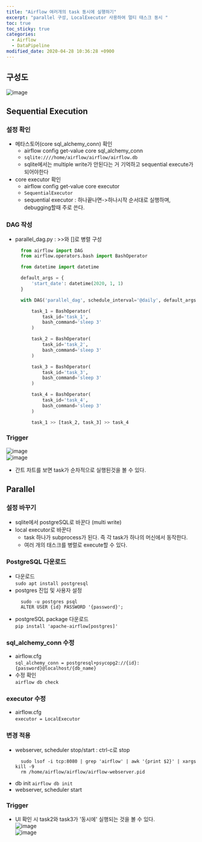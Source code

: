 ```yaml
---
title: "Airflow 여러개의 task 동시에 실행하기"
excerpt: "parallel 구성, LocalExecutor 사용하여 멀티 태스크 동시 "
toc: true
toc_sticky: true
categories:
  - Airflow
  - DataPipeline
modified_date: 2020-04-28 10:36:28 +0900
---
```

## 구성도 
![image](https://user-images.githubusercontent.com/29423260/165657615-bf31e7ee-0ad1-44a6-aefa-60549ab57b43.png)
## Sequential Execution
### 설정 확인 
- 메타스토어(core sql_alchemy_conn) 확인
  - airflow config get-value core sql_alchemy_conn
  - ```sqlite:////home/airflow/airflow/airflow.db```
  - sqlite에서는 multiple write가 안된다는 거 기억하고 sequential execute가 되어야한다
- core executor 확인 
  - airflow config get-value core executor
  - ```SequentialExecutor```
  - sequential executor : 하나끝나면->하나시작 순서대로 실행하며, debugging할때 주로 쓴다. 
### DAG 작성 
- parallel_dag.py : >>와 []로 병렬 구성
  ```python
    from airflow import DAG
    from airflow.operators.bash import BashOperator

    from datetime import datetime

    default_args = {
        'start_date': datetime(2020, 1, 1)
    }

    with DAG('parallel_dag', schedule_interval='@daily', default_args=default_args, catchup=False) as dag:

        task_1 = BashOperator(
            task_id='task_1',
            bash_command='sleep 3'
        )

        task_2 = BashOperator(
            task_id='task_2',
            bash_command='sleep 3'
        )

        task_3 = BashOperator(
            task_id='task_3',
            bash_command='sleep 3'
        )

        task_4 = BashOperator(
            task_id='task_4',
            bash_command='sleep 3'
        )

        task_1 >> [task_2, task_3] >> task_4
  ```
  
### Trigger  
![image](https://user-images.githubusercontent.com/29423260/165658366-a6123e64-ebf8-4214-9ff5-bf7b2e58eab5.png)    
![image](https://user-images.githubusercontent.com/29423260/165658397-a0bddcd3-24ba-4fcb-804f-8353ac7db986.png)    
- 간트 차트를 보면 task가 순차적으로 실행된것을 볼 수 있다. 

## Parallel 
### 설정 바꾸기 
- sqlite에서 postgreSQL로 바꾼다 (multi write) 
- local executor로 바꾼다 
  - task 하나가 subprocess가 된다. 즉 각 task가 하나의 머신에서 동작한다. 
  - 여러 개의 태스크를 병렬로 execute할 수 있다. 
### PostgreSQL 다운로드 
- 다운로드     
  ```sudo apt install postgresql```
- postgres 진입 및 사용자 설정 
  ```
    sudo -u postgres psql
    ALTER USER {id} PASSWORD '{password}';  
  ```
- postgreSQL package 다운로드    
  ```pip install 'apache-airflow[postgres]'```
 ### sql_alchemy_conn 수정 
 - airflow.cfg    
  ```sql_alchemy_conn = postgresql+psycopg2://{id}:{password}@localhost/{db_name}```
 - 수정 확인     
  ```airflow db check```
### executor 수정 
- airflow.cfg   
  ```executor = LocalExecutor```
### 변경 적용 
- webserver, scheduler stop/start : ctrl-c로 stop    
  ```
    sudo lsof -i tcp:8080 | grep 'airflow' | awk '{print $2}' | xargs kill -9
    rm /home/airflow/airflow/airflow-webserver.pid
  ```
- db init 
  ```airflow db init```
- webserver, scheduler start 

### Trigger 
- UI 확인 시 task2와 task3가 '동시에' 실행되는 것을 볼 수 있다.     
  ![image](https://user-images.githubusercontent.com/29423260/165661455-71a0d6d5-929b-4061-b7e6-ac37f46a45a4.png)    
  ![image](https://user-images.githubusercontent.com/29423260/165661502-5b8b6366-d4cd-47b9-9a2a-d0c14a812076.png)

